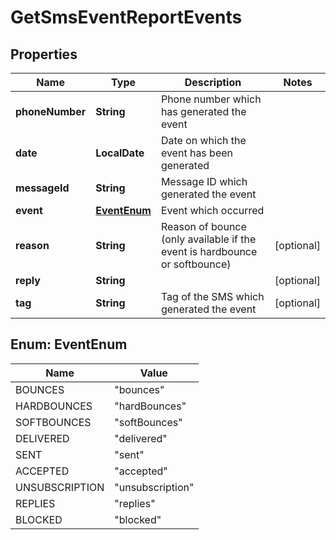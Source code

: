 
# GetSmsEventReportEvents

## Properties
Name | Type | Description | Notes
------------ | ------------- | ------------- | -------------
**phoneNumber** | **String** | Phone number which has generated the event | 
**date** | **LocalDate** | Date on which the event has been generated | 
**messageId** | **String** | Message ID which generated the event | 
**event** | [**EventEnum**](#EventEnum) | Event which occurred | 
**reason** | **String** | Reason of bounce (only available if the event is hardbounce or softbounce) |  [optional]
**reply** | **String** |  |  [optional]
**tag** | **String** | Tag of the SMS which generated the event |  [optional]


<a name="EventEnum"></a>
## Enum: EventEnum
Name | Value
---- | -----
BOUNCES | &quot;bounces&quot;
HARDBOUNCES | &quot;hardBounces&quot;
SOFTBOUNCES | &quot;softBounces&quot;
DELIVERED | &quot;delivered&quot;
SENT | &quot;sent&quot;
ACCEPTED | &quot;accepted&quot;
UNSUBSCRIPTION | &quot;unsubscription&quot;
REPLIES | &quot;replies&quot;
BLOCKED | &quot;blocked&quot;



